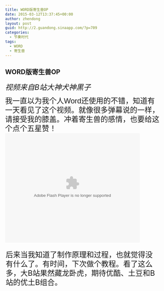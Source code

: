 ```yaml
---
title: WORD版寄生兽OP
date: 2015-03-12T13:37:45+00:00
author: zhendong
layout: post
guid: http://2.guandong.sinaapp.com/?p=709
categories:
  - 节奏时代
tags:
  - WORD
  - 寄生兽
---
```

## WORD版寄生兽OP

<i style="font-size: 24px;">视频来自B站大神犬神黒子</i>

<div style="font-size: 24px; line-height: 30px; font-family: Georgia,Sans-serif;">
  我一直以为我个人Word还使用的不错，知道有一天看见了这个视频。就像很多弹幕说的一样，请接受我的膝盖。冲着寄生兽的感情，也要给这个点个五星赞！
</div>

<embed id="STK_137722048114034" src="http://static.hdslb.com/miniloader.swf?aid=2035814&page=1" type="application/x-shockwave-flash" width="440" height="356" />


<div style="font-size: 24px; line-height: 30px; margin: 5px auto 5px auto; padding: 20px 2px 20px 2px;">
  后来当我知道了制作原理和过程，也就觉得没有什么了。有时间，下次做个教程。看了这么多，大B站果然藏龙卧虎，期待优酷、土豆和B站的优土B组合。
</div>